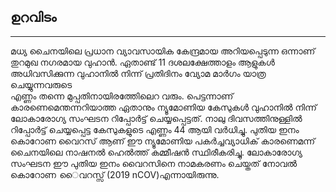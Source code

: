 ## ഉറവിടം

---

മധ്യ ചൈനയിലെ പ്രധാന വ്യാവസായിക കേന്ദ്രമായ അറിയപ്പെടുന്ന ഒന്നാണ്
തുറമുഖ നഗരമായ വുഹാൻ. ഏതാണ്ട് 11 ദശലക്ഷേത്താളം ആളുകൾ
അധിവസിക്കുന്ന വുഹാനിൽ നിന്ന് പ്രതിദിനം വ്യോമ മാർഗം യാത്ര ചെയ്യുന്നവരുടെ   
എണ്ണം തന്നെ മുപ്പതിനായിരത്തിേലെറ വരും. പെട്ടന്നാണ് കാരണെമെന്തന്നറിയാത്ത ഏതാനും ന്യൂമോണിയ കേസുകൾ
വുഹാനിൽ നിന്ന് ലോകാരോഗ്യ സംഘടന റിപ്പോർട്ട് ചെയ്യപ്പെട്ടത്. നാലു
ദിവസത്തിനുള്ളിൽ റിപ്പോർട്ട് ചെയ്യപ്പെട്ട കേസുകളുടെ  എണ്ണം 44 ആയി വർധിച്ചു. പുതിയ ഇനം കൊറോണ വൈറസ് ആണ് ഈ ന്യൂമോണിയ
പകർച്ചവ്യാധിക് കാരണെമന്ന് ചൈനയിലെ നാഷനൽ ഹെൽത്ത്
കമ്മീഷൻ സ്ഥിരീകരിച്ചു. ലോകാരോഗ്യ സംഘടന ഈ പുതിയ ഇനം വൈറസിനെ നാമകരണം ചെയ്തത് നോവൽ കൊറോണ ൈവറസ്സ് (2019 nCOV)എന്നായിരുന്നു. 

